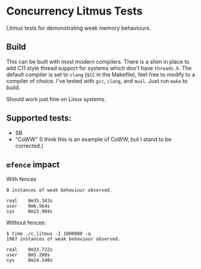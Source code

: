 # Concurrency Litmus Tests
Litmus tests for demonstrating weak memory behaviours.

## Build

This can be built with most modern compilers. There is a shim in place to add
C11 style thread support for systems which don't have `threads.h`. The default
compiler is set to `clang` (`$CC` in the Makefile), feel free to modify to a
compiler of choice. I've tested with `gcc`, `clang`, and `musl`. Just run `make`
to build.

Should work just fine on Linux systems.

## Supported tests:
 - SB
 - "CoWW" (I think this is an example of CoWW, but I stand to be corrected.)


## `mfence` impact

With fences
```
0 instances of weak behaviour observed.

real    0m35.343s
user    0m6.564s
sys     0m22.984s
```

Without fences:
```
$ time ./c_litmus -I 1000000 -q
1987 instances of weak behaviour observed.

real    0m33.722s
user    0m5.280s
sys     0m24.148s
```
